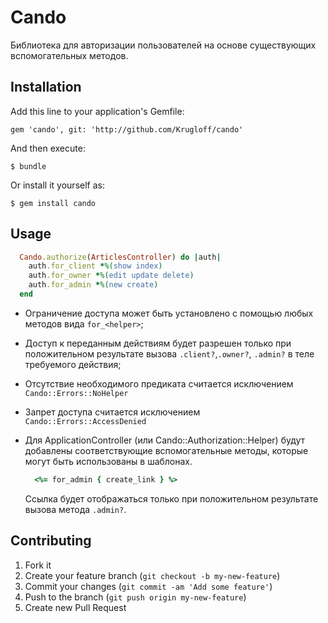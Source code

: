 # Cando

Библиотека для авторизации пользователей на основе существующих вспомогательных методов.

## Installation

Add this line to your application's Gemfile:

`gem 'cando', git: 'http://github.com/Krugloff/cando'`

And then execute:

`$ bundle`

Or install it yourself as:

`$ gem install cando`

## Usage

~~~~~ ruby
  Cando.authorize(ArticlesController) do |auth|
    auth.for_client *%(show index)
    auth.for_owner *%(edit update delete)
    auth.for_admin *%(new create)
  end
~~~~~

+ Ограничение доступа может быть установлено с помощью любых методов вида `for_<helper>`;

+ Доступ к переданным действиям будет разрешен только при положительном результате вызова `.client?`,`.owner?`, `.admin?` в теле требуемого действия;

+ Отсутствие необходимого предиката считается исключением  
`Cando::Errors::NoHelper`

+ Запрет доступа считается исключением  
`Cando::Errors::AccessDenied`

+ Для ApplicationController (или Cando::Authorization::Helper) будут добавлены соответствующие вспомогательные методы, которые могут быть использованы в шаблонах.

  ~~~~~ ruby
    <%= for_admin { create_link } %>
  ~~~~~

  Ссылка будет отображаться только при положительном результате вызова метода `.admin?`.

## Contributing

1. Fork it
2. Create your feature branch (`git checkout -b my-new-feature`)
3. Commit your changes (`git commit -am 'Add some feature'`)
4. Push to the branch (`git push origin my-new-feature`)
5. Create new Pull Request
